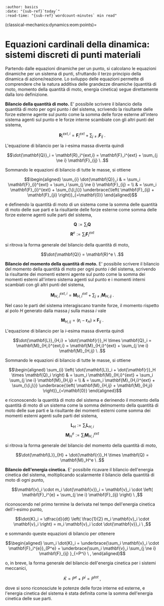 ```{article-info}
:author: basics
:date: "{sub-ref}`today`"
:read-time: "{sub-ref}`wordcount-minutes` min read"
```

(classical-mechanics:dynamics:eom:points)=
# Equazioni cardinali della dinamica: sistemi discreti di punti materiali

Partendo dalle equazioni dinamiche per un punto, si calcolano le equazioni dinamiche per un sistema di punti, sfruttando il terzo principio della dinamica di azione/reazione. Lo sviluppo delle equazioni permette di comprendere che la natura additiva delle grandezze dinamiche (quantità di moto, momento della quantità di moto, energia cinetica) segue direttamente dalla loro definizione.

**Bilancio della quantità di moto.**
E' possibile scrivere il bilancio della quantità di moto per ogni punto $i$ del sistema, scrivendo la risultante delle forze esterne agente sul punto come la somma delle forze esterne all'intero sistema agenti sul punto e le forze interne scambiate con gli altri punti del sistema,

$$\mathbf{R}_i^{ext,i} = \mathbf{F}_i^{ext} + \sum_{j \ne i} \mathbf{F}_{ij} \ .$$

L'equazione di bilancio per la $i$-esima massa diventa quindi

$$\dot{\mathbf{Q}}_i = \mathbf{R}_i^{ext,i} = \mathbf{F}_i^{ext} + \sum_{j \ne i} \mathbf{F}_{ij} \ .$$

Sommando le equazioni di bilancio di tutte le masse, si ottiene

$$\begin{aligned}
\sum_{i} \dot{\mathbf{Q}}_i & = \sum_i \mathbf{F}_{i}^{ext} + \sum_i \sum_{j \ne i} \mathbf{F}_{ij} = \\
                            & = \sum_i \mathbf{F}_{i}^{ext} + \sum_{\{i,j\}} \underbrace{\left( \mathbf{F}_{ij} + \mathbf{F}_{ji} \right)}_{=\mathbf{0}} 
\end{aligned}$$

e definendo la quantità di moto di un sistema come la somma delle quantità di moto delle sue parti e la risultante delle forze esterne come somma delle forze esterne agenti sulle parti del sistema, 

  $$\mathbf{Q} := \sum_i \mathbf{Q}$$
  $$\mathbf{R}^e := \sum_i \mathbf{F}_i^{ext}$$

si ritrova la forma generale del bilancio della quantità di moto,

$$\dot{\mathbf{Q}} = \mathbf{R}^e \ .$$

**Bilancio del momento della quantità di moto.**
E' possibile scrivere il bilancio del momento della quantità di moto per ogni punto $i$ del sistema, scrivendo la risultante dei momenti esterni agente sul punto come la somma dei momenti esterni all'intero sistema agenti sul punto e i momenti interni scambiati con gli altri punti del sistema,

$$\mathbf{M}_{H,i}^{ext,i} = \mathbf{M}_{H,i}^{ext} + \sum_{j \ne i} \mathbf{M}_{H,ij} \ .$$

Nel caso le parti del sistema interagiscano tramite forze, il momento rispetto al polo $H$ generato dalla massa $j$ sulla massa $i$ vale

$$\mathbf{M}_{H,ij} = (\mathbf{r}_i - \mathbf{r}_H) \times \mathbf{F}_{ij} \ .$$

L'equazione di bilancio per la $i$-esima massa diventa quindi

$$\dot{\mathbf{L}}_{H,i} + \dot{\mathbf{r}}_H \times \mathbf{Q}_i = \mathbf{M}_{H,i}^{ext,i} = \mathbf{M}_{H,i}^{ext} + \sum_{j \ne i} \mathbf{M}_{H,ij} \ .$$

Sommando le equazioni di bilancio di tutte le masse, si ottiene

$$\begin{aligned}
\sum_{i} \left( \dot{\mathbf{L}}_i + \dot{\mathbf{r}}_H \times \mathbf{Q}_i \right) & = \sum_i \mathbf{M}_{H,i}^{ext} + \sum_i \sum_{j \ne i} \mathbf{M}_{H,ij} = \\
                            & = \sum_i \mathbf{M}_{H,i}^{ext} + \sum_{\{i,j\}} \underbrace{\left( \mathbf{M}_{H,ij} + \mathbf{M}_{H,ji} \right)}_{=\mathbf{0}} 
\end{aligned}$$

e riconoscendo la quantità di moto del sistema e derinendo il momento della quantità di moto di un sistema come la somma delmomento della quantità di moto delle sue parti e la risultante dei momenti esterni come somma dei momenti esterni agenti sulle parti del sistema, 

  $$\mathbf{L}_H := \sum_i \mathbf{L}_{H,i}$$
  $$\mathbf{M}_H^e := \sum_i \mathbf{M}_{H,i}^{ext}$$

si ritrova la forma generale del bilancio del momento della quantità di moto,

$$\dot{\mathbf{L}}_{H} + \dot{\mathbf{r}}_H \times \mathbf{Q} = \mathbf{M}_H^e \ .$$

**Bilancio dell'energia cinetica.**
E' possibile ricavare il bilancio dell'energia cinetica del sistema, moltiplicando scalarmente il bilancio della quantità di moto di ogni punto,

$$\mathbf{v}_i \cdot m_i \dot{\mathbf{v}}_i = \mathbf{v}_i \cdot \left( \mathbf{F}_i^{e} + \sum_{j \ne i} \mathbf{F}_{ij} \right) \ ,$$

riconoscendo nel primo termine la derivata nel tempo dell'energia cinetica dell'$i$-esimo punto,

$$\dot{K}_i = \dfrac{d}{dt} \left( \frac{1}{2} m_i \mathbf{v}_i \cdot \mathbf{v}_i \right) = m_i \mathbf{v}_i \cdot \dot{\mathbf{v}}_i \ ,$$

e sommando queste equazioni di bilancio per ottenere

$$\begin{aligned}
  \sum_i \dot{K}_i = \underbrace{\sum_i \mathbf{v}_i \cdot  \mathbf{F}_i^{e}}_{P^e} + \underbrace{\sum_i \mathbf{v}_i \sum_{j \ne i} \mathbf{F}_{ij} }_{=P^i} \ , 
\end{aligned}$$

o, in breve, la forma generale del bilancio dell'energia cinetica per i sistemi meccanici,

$$\dot{K} = P^e + P^i = P^{tot} \ ,$$

dove si sono riconosciute le potenze delle forze interne ed esterne, e l'energia cinetica del sistema è stata definita come la somma dell'energia cinetica delle sue parti.

